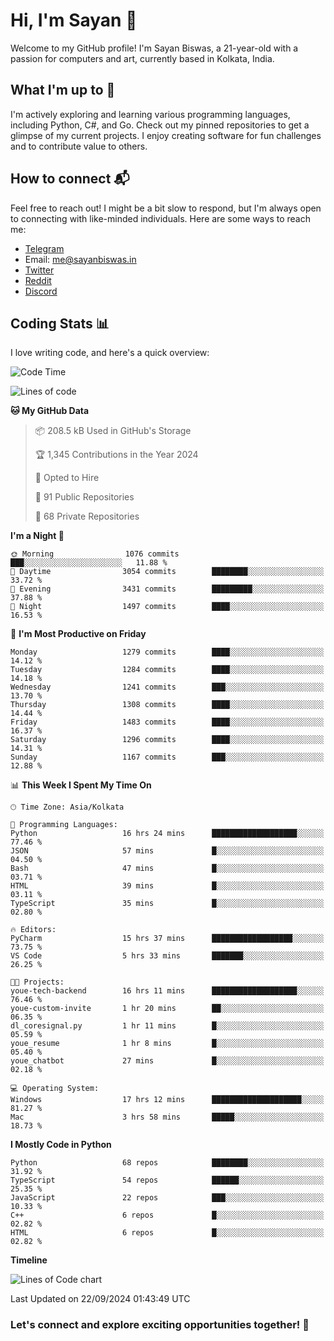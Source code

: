 # Hi, I'm Sayan 👋

Welcome to my GitHub profile! I'm Sayan Biswas, a 21-year-old with a passion for computers and art, currently based in Kolkata, India.

## What I'm up to 🚀

I'm actively exploring and learning various programming languages, including Python, C#, and Go. Check out my pinned repositories to get a glimpse of my current projects. I enjoy creating software for fun challenges and to contribute value to others.

## How to connect 📬

Feel free to reach out! I might be a bit slow to respond, but I'm always open to connecting with like-minded individuals. Here are some ways to reach me:

- [Telegram](https://t.me/dank_as_fuck)
- Email: [me@sayanbiswas.in](mailto:me@sayanbiswas.in)
- [Twitter](https://twitter.com/TheDankDel)
- [Reddit](https://www.reddit.com/user/dank_as_fuck_/)
- [Discord](https://discordapp.com/users/506536929152466945)

## Coding Stats 📊

I love writing code, and here's a quick overview:

<!--START_SECTION:waka-->
![Code Time](http://img.shields.io/badge/Code%20Time-1%2C773%20hrs%206%20mins-blue)

![Lines of code](https://img.shields.io/badge/From%20Hello%20World%20I%27ve%20Written-6.0%20million%20lines%20of%20code-blue)

**🐱 My GitHub Data** 

> 📦 208.5 kB Used in GitHub's Storage 
 > 
> 🏆 1,345 Contributions in the Year 2024
 > 
> 💼 Opted to Hire
 > 
> 📜 91 Public Repositories 
 > 
> 🔑 68 Private Repositories 
 > 
**I'm a Night 🦉** 

```text
🌞 Morning                1076 commits        ███░░░░░░░░░░░░░░░░░░░░░░   11.88 % 
🌆 Daytime                3054 commits        ████████░░░░░░░░░░░░░░░░░   33.72 % 
🌃 Evening                3431 commits        █████████░░░░░░░░░░░░░░░░   37.88 % 
🌙 Night                  1497 commits        ████░░░░░░░░░░░░░░░░░░░░░   16.53 % 
```
📅 **I'm Most Productive on Friday** 

```text
Monday                   1279 commits        ████░░░░░░░░░░░░░░░░░░░░░   14.12 % 
Tuesday                  1284 commits        ████░░░░░░░░░░░░░░░░░░░░░   14.18 % 
Wednesday                1241 commits        ███░░░░░░░░░░░░░░░░░░░░░░   13.70 % 
Thursday                 1308 commits        ████░░░░░░░░░░░░░░░░░░░░░   14.44 % 
Friday                   1483 commits        ████░░░░░░░░░░░░░░░░░░░░░   16.37 % 
Saturday                 1296 commits        ████░░░░░░░░░░░░░░░░░░░░░   14.31 % 
Sunday                   1167 commits        ███░░░░░░░░░░░░░░░░░░░░░░   12.88 % 
```


📊 **This Week I Spent My Time On** 

```text
🕑︎ Time Zone: Asia/Kolkata

💬 Programming Languages: 
Python                   16 hrs 24 mins      ███████████████████░░░░░░   77.46 % 
JSON                     57 mins             █░░░░░░░░░░░░░░░░░░░░░░░░   04.50 % 
Bash                     47 mins             █░░░░░░░░░░░░░░░░░░░░░░░░   03.71 % 
HTML                     39 mins             █░░░░░░░░░░░░░░░░░░░░░░░░   03.11 % 
TypeScript               35 mins             █░░░░░░░░░░░░░░░░░░░░░░░░   02.80 % 

🔥 Editors: 
PyCharm                  15 hrs 37 mins      ██████████████████░░░░░░░   73.75 % 
VS Code                  5 hrs 33 mins       ███████░░░░░░░░░░░░░░░░░░   26.25 % 

🐱‍💻 Projects: 
youe-tech-backend        16 hrs 11 mins      ███████████████████░░░░░░   76.46 % 
youe-custom-invite       1 hr 20 mins        ██░░░░░░░░░░░░░░░░░░░░░░░   06.35 % 
dl_coresignal.py         1 hr 11 mins        █░░░░░░░░░░░░░░░░░░░░░░░░   05.59 % 
youe_resume              1 hr 8 mins         █░░░░░░░░░░░░░░░░░░░░░░░░   05.40 % 
youe_chatbot             27 mins             █░░░░░░░░░░░░░░░░░░░░░░░░   02.18 % 

💻 Operating System: 
Windows                  17 hrs 12 mins      ████████████████████░░░░░   81.27 % 
Mac                      3 hrs 58 mins       █████░░░░░░░░░░░░░░░░░░░░   18.73 % 
```

**I Mostly Code in Python** 

```text
Python                   68 repos            ████████░░░░░░░░░░░░░░░░░   31.92 % 
TypeScript               54 repos            ██████░░░░░░░░░░░░░░░░░░░   25.35 % 
JavaScript               22 repos            ███░░░░░░░░░░░░░░░░░░░░░░   10.33 % 
C++                      6 repos             █░░░░░░░░░░░░░░░░░░░░░░░░   02.82 % 
HTML                     6 repos             █░░░░░░░░░░░░░░░░░░░░░░░░   02.82 % 
```



**Timeline**

![Lines of Code chart](https://raw.githubusercontent.com/Dank-del/Dank-del/main/assets/bar_graph.png)


 Last Updated on 22/09/2024 01:43:49 UTC
<!--END_SECTION:waka-->

### Let's connect and explore exciting opportunities together! 🚀
